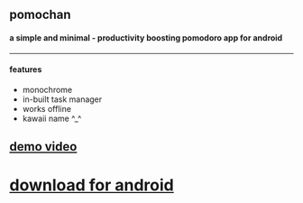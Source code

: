 ## pomochan

#### a simple and minimal - productivity boosting pomodoro app for android

---

#### features

- monochrome
- in-built task manager
- works offline
- kawaii name ^_^

## [demo video](https://youtube.com/shorts/kwZWTPze9vk)

# [download for android](https://pomochan.snehasish.xyz)
